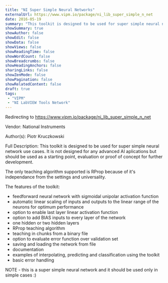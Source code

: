 ```yaml
---
title: "NI Super Simple Neural Networks"
externalUrl: https://www.vipm.io/package/ni_lib_super_simple_n_net
date: 2016-05-19
summary: "This toolkit is designed to be used for super simple neural network use cases."
showSummary: true
showAuthor: false
showEdit: false
showData: false
showViews: false
showReadingTime: false
showWordCount: false
showBreadcrumbs: false
showHeadingAnchors: false
sharingLinks: false
showZenMode: false
showPagination: false
showRelatedContent: false
draft: true
tags:
 - "VIPM"
 - "NI LabVIEW Tools Network"
---
```


Redirecting to https://www.vipm.io/package/ni_lib_super_simple_n_net

Vendor: National Instruments

Author(s): Piotr Kruczkowski
 
Full Description:
This toolkit is designed to be used for super simple neural network use cases. It is not designed for any advanced AI aplications but should be used as a starting point, evaluation or proof of concept for further development. 

The only teaching algorithm supported is RProp because of it's independance from the settings and universality.

The features of the toolkit:

- feedforward neural network with sigmoidal unipolar activation function
- automatic linear scaling of inputs and outputs to the linear range of the neurons for optimum performance
- option to enable last layer linear activation function
- option to add BIAS inputs to every layer of the network
- one hidden or two hidden layers
- RProp teaching algorithm
- teaching in chunks from a binary file
- option to evaluate error function over validation set
- saving and loading the network from file
- documentation
- examples of interpolating, predicting and classification using the toolkit
- basic error handling

NOTE - this is a super simple neural network and it should be used only in simple cases :)